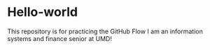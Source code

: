 # Hello-world
This repository is for practicing the GitHub Flow
I am an information systems and finance senior at UMD!
